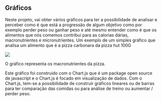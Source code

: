 ## Gráficos

Neste projeto, vai obter vários gráficos para ter a possibilidade de analisar e perceber como é que está a progressão de algum objetivo como por exemplo perder peso ou ganhar peso e até mesmo entender como é que os alimentos que nós comemos contribui para as calorias dárias, macronutrientes e micronutrientes.
Um exemplo de um simples gráfico que analisa um alimento que é a pizza carbonara da pizza hut 100G

<img src="https://raw.githubusercontent.com/8fn/BrowseMuscle/blob/graficos/docs/grafico_macronutrientes.png">

O gráfico representa os macronutrientes da pizza.

Este gráfico foi construido com o Chart.js que é um package open source de javascript e o Chart.js é focado em visualização de dados.
Com o Chart.js, tem-se a possibilidade de construir gráficos lineares ou de barras para ter comparação das comidas ou para análise de treino ou aumentar / perder peso.
